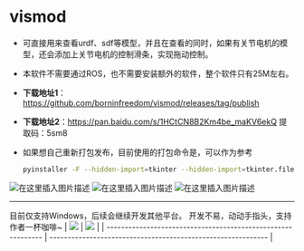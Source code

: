# vismod

* 可直接用来查看urdf、sdf等模型，并且在查看的同时，如果有关节电机的模型，还会添加上关节电机的控制滑条，实现拖动控制。
* 本软件不需要通过ROS，也不需要安装额外的软件，整个软件只有25M左右。

* **下载地址1**：https://github.com/borninfreedom/vismod/releases/tag/publish

* **下载地址2**：https://pan.baidu.com/s/1HCtCN8B2Km4be_maKV6ekQ
提取码：5sm8

* 如果想自己重新打包发布，目前使用的打包命令是，可以作为参考

    ```bash
  pyinstaller -F --hidden-import=tkinter --hidden-import=tkinter.filedialog  --hidden-import=numpy --hidden-import=pybullet --noconsole --onefile vismod.py
    ```



![在这里插入图片描述](https://img-blog.csdnimg.cn/5d60a8d53728489f8a643a742a0f36ba.png)
![在这里插入图片描述](https://img-blog.csdnimg.cn/7ac35c7afa214e3a8881849171dd7e29.png)
![在这里插入图片描述](https://img-blog.csdnimg.cn/d799a3522ee54126a76c1b4528fa79c2.png)

---

目前仅支持Windows，后续会继续开发其他平台。
开发不易，动动手指头，支持作者一杯咖啡~
| ![](https://img-blog.csdnimg.cn/00f6aef92546424cadff9f4dd680f966.png) | ![](https://img-blog.csdnimg.cn/c5102f26a4ed4d768339db98bd6956a8.jpg) |
| ------------------------------------------------------------ | ------------------------------------------------------------ |

|      |      |
| ---- | ---- |
